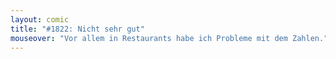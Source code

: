 ```yaml
---
layout: comic
title: "#1822: Nicht sehr gut"
mouseover: "Vor allem in Restaurants habe ich Probleme mit dem Zahlen."
---
```


